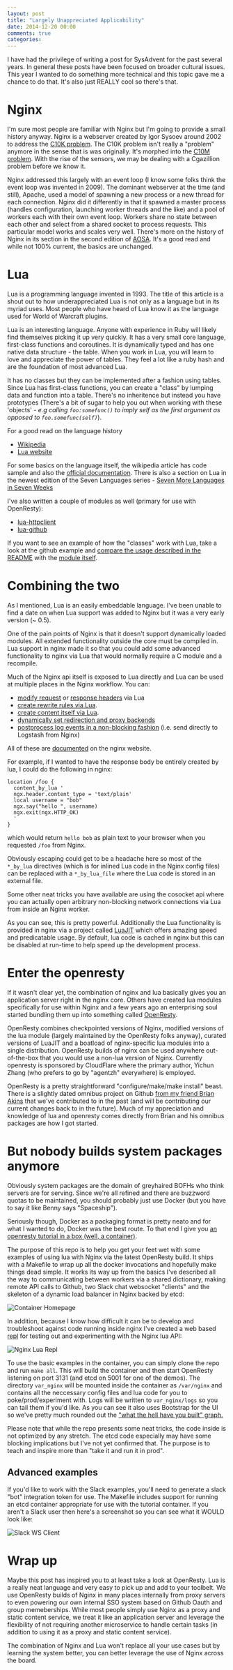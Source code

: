```yaml
---
layout: post
title: "Largely Unappreciated Applicability"
date: 2014-12-20 00:00
comments: true
categories: 
---
```


I have had the privilege of writing a post for SysAdvent for the past several years. In general these posts have been focused on broader cultural issues. This year I wanted to do something more technical and this topic gave me a chance to do that. It's also just REALLY cool so there's that.

# Nginx
I'm sure most people are familiar with Nginx but I'm going to provide a small history anyway. Nginx is a webserver created by Igor Sysoev around 2002 to address the [C10K problem](http://www.kegel.com/c10k.html).
The C10K problem isn't really a "problem" anymore in the sense that is was originally. It's morphed into the [C10M problem](http://c10m.robertgraham.com/p/manifesto.html). With the rise of the sensors, we may be dealing with a Cgazillion problem before we know it.

Nginx addressed this largely with an event loop (I know some folks think the event loop was invented in 2009). The dominant webserver at the time (and still), Apache, used a model of spawning a new process or a new thread for each connection. Nginx did it differently in that it spawned a master process (handles configuration, launching worker threads and the like) and a pool of workers each with their own event loop. Workers share no state between each other and select from a shared socket to process requests. This particular model works and scales very well. There's more on the history of Nginx in its section in the second edition of [AOSA](http://www.aosabook.org/en/nginx.html). It's a good read and while not 100% current, the basics are unchanged.

# Lua
Lua is a programming language invented in 1993. The title of this article is a shout out to how underappreciated Lua is not only as a language but in its myriad uses. Most people who have heard of Lua know it as the language used for World of Warcraft plugins.

Lua is an interesting language. Anyone with experience in Ruby will likely find themselves picking it up very quickly. It has a very small core language, first-class functions and coroutines. It is dynamically typed and has one native data structure - the table. When you work in Lua, you will learn to love and appreciate the power of tables. They feel a lot like a ruby hash and are the foundation of most advanced Lua. 

It has no classes but they can be implemented after a fashion using tables. Since Lua has first-class functions, you can create a "class" by lumping data and function into a table. There's no inheritence but instead you have prototypes (There's a bit of sugar to help you out when working with these 'objects' - _e.g calling `foo:somefunc()` to imply self as the first argument as opposed to `foo.somefunc(self)`_).

For a good read on the language history
- [Wikipedia](http://en.wikipedia.org/wiki/Lua_(programming_language))
- [Lua website](http://www.lua.org/history.html)

For some basics on the language itself, the wikipedia article has code sample and also the [official documentation](http://www.lua.org/manual/5.2/). There is also a section on Lua in the newest edition of the Seven Languages series - [Seven More Languages in Seven Weeks](https://pragprog.com/book/7lang/seven-more-languages-in-seven-weeks)

I've also written a couple of modules as well (primary for use with OpenResty):

- [lua-httpclient](http://github.com/lusis/lua-httpclient)
- [lua-github](https://github.com/lusis/lua-github)

If you want to see an example of how the "classes" work with Lua, take a look at the github example and [compare the usage described in the README](https://github.com/lusis/lua-github#straight-lua) with the [module itself](https://github.com/lusis/lua-github/blob/master/src/github.lua#L45-L47).

# Combining the two
As I mentioned, Lua is an easily embeddable language. I've been unable to find a date on when Lua support was added to Nginx but it was a very early version (~ 0.5).

One of the pain points of Nginx is that it doesn't support dynamically loaded modules. All extended functionality outside the core must be compiled in. Lua support in nginx made it so that you could add some advanced functionality to nginx via Lua that would normally require a C module and a recompile.

Much of the Nginx api itself is exposed to Lua directly and Lua can be used at multiple places in the Nginx workflow. You can:

- [modify request](http://wiki.nginx.org/HttpLuaModule#ngx.req.set_header) or [response headers](http://wiki.nginx.org/HttpLuaModule#ngx.header.HEADER) via Lua
- [create rewrite rules via Lua](http://wiki.nginx.org/HttpLuaModule#rewrite_by_lua).
- [create content itself via Lua](http://wiki.nginx.org/HttpLuaModule#content_by_lua). 
- [dynamically set redirection and proxy backends](https://github.com/lusis/sysadvent-2014/blob/master/var_nginx/conf.d/sysadvent.conf#L97-L107)
- [postprocess log events in a non-blocking fashion](http://wiki.nginx.org/HttpLuaModule#log_by_lua) (i.e. send directly to Logstash from Nginx)

All of these are [documented](http://wiki.nginx.org/HttpLuaModule#Nginx_API_for_Lua) on the nginx website. 

For example, if I wanted to have the response body be entirely created by lua, I could do the following in nginx:

```
location /foo {
  content_by_lua '
  ngx.header.content_type = 'text/plain'
  local username = "bob"
  ngx.say("hello ", username)
  ngx.exit(ngx.HTTP_OK)
  '
}
```

which would return `hello bob` as plain text to your browser when you requested `/foo` from Nginx.

Obviously escaping could get to be a headache here so most of the `*_by_lua` directives (which is for inlined Lua code in the Nginx config files) can be replaced with a `*_by_lua_file` where the Lua code is stored in an external file.

Some other neat tricks you have available are using the cosocket api where you can actually open arbitrary non-blocking network connections via Lua from inside an Nginx worker.

As you can see, this is pretty powerful. Additionally the Lua functionality is provided in nginx via a project called [LuaJIT](http://luajit.org/luajit.html) which offers amazing speed and predicatable usage. By default, lua code is cached in nginx but this can be disabled at run-time to help speed up the development process.

# Enter the openresty
If it wasn't clear yet, the combination of nginx and lua basically gives you an application server right in the nginx core. Others have created lua modules specifically for use within Nginx and a few years ago an enterprising soul started bundling them up into something called [OpenResty](http://openresty.org/#About).

OpenResty combines checkpointed versions of Nginx, modified versions of the lua module (largely maintained by the OpenResty folks anyway), curated versions of LuaJIT and a boatload of nginx-specific lua modules into a single distribution. OpenResty builds of nginx can be used anywhere out-of-the-box that you would use a non-lua version of Nginx. Currently openresty is sponsored by CloudFlare where the primary author, Yichun Zhang (who prefers to go by "agentzh" everywhere) is employed.

OpenResty is a pretty straightforward "configure/make/make install" beast. There is a slightly dated omnibus project on Github [from my friend Brian Akins](https://github.com/bakins/omnibus-nginx) that we've contributed to in the past (and will be contributing our current changes back to in the future). Much of my appreciation and knowledge of lua and openresty comes directly from Brian and his omnibus packages are how I got started.

# But nobody builds system packages anymore
Obviously system packages are the domain of greyhaired BOFHs who think servers are for serving. Since we're all refined and there are buzzword quotas to be maintained, you should probably just use Docker (but you have to say it like Benny says "Spaceship").

Seriously though, Docker as a packaging format is pretty neato and for what I wanted to do, Docker was the best route. To that end I give you [an openresty tutorial in a box (well, a container)](https://github.com/lusis/sysadvent-2014).

The purpose of this repo is to help you get your feet wet with some examples of using lua with Nginx via the latest OpenResty build. It ships with a Makefile to wrap up all the docker invocations and hopefully make things dead simple. It works its way up from the basics I've described all the way to communicating between workers via a shared dictionary, making remote API calls to Github, two Slack chat websocket "clients" and the skeleton of a dynamic load balancer in Nginx backed by etcd:

![Container Homepage](tutorial-landing.png)

In addition, because I know how difficult it can be to develop and troubleshoot against code running inside nginx I've created a web based [repl](http://en.wikipedia.org/wiki/Read%E2%80%93eval%E2%80%93print_loop) for testing out and experimenting with the Nginx lua API:

![Nginx Lua Repl](repl.png)

To use the basic examples in the container, you can simply clone the repo and run `make all`. This will build the container and then start OpenResty listening on port 3131 (and etcd on 5001 for one of the demos). The directory `var_nginx` will be mounted inside the container as `/var/nginx` and contains all the neccessary config files and lua code for you to poke/prod/experiment with. Logs will be written to `var_nginx/logs` so you can tail them if you'd like. As you can see it also uses Bootstrap for the UI so we've pretty much rounded out the ["what the hell have you built" graph.](https://twitter.com/codinghorror/status/347070841059692545)

Please note that while the repo presents some neat tricks, the code inside is not optimized by any stretch. The etcd code especially may have some blocking implications but I've not yet confirmed that. The purpose is to teach and inspire more than "take it and run it in prod".

## Advanced examples
If you'd like to work with the Slack examples, you'll need to generate a slack "bot" integration token for use. The Makefile includes support for running an etcd container appropriate for use with the tutorial container. If you aren't a Slack user then here's a screenshot so you can see what it WOULD look like:

![Slack WS Client](slack.png)

# Wrap up
Maybe this post has inspired you to at least take a look at OpenResty. Lua is a really neat language and very easy to pick up and add to your toolbelt. We use OpenResty builds of Nginx in many places internally from proxy servers to even powering our own internal SSO system based on Github Oauth and group memeberships.
While most people simply use Nginx as a proxy and static content service, we treat it like an application server and leverage the flexibility of not requiring another microservice to handle certain tasks (in addition to using it as a proxy and static content service).

The combination of Nginx and Lua won't replace all your use cases but by learning the system better, you can better leverage the use of Nginx across the board.
